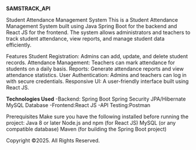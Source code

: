 **SAMSTRACK_API**

Student Attendance Management System
This is a Student Attendance Management System built using Java Spring Boot for the backend and React JS for the frontend. The system allows administrators and teachers to track student attendance, view reports, and manage student data efficiently.

Features
Student Registration:
Admins can add, update, and delete student records.
Attendance Management:
Teachers can mark attendance for students on a daily basis.
Reports:
Generate attendance reports and view attendance statistics.
User Authentication:
Admins and teachers can log in with secure credentials.
Responsive UI:
A user-friendly interface built using React JS.

**Technologies Used**
-Backend:
Spring Boot
Spring Security
JPA/Hibernate
MySQL Database
-Frontend:React JS
-API Testing:Postman

Prerequisites
Make sure you have the following installed before running the project:
Java 8 or later
Node.js and npm (for React JS)
MySQL (or any compatible database)
Maven (for building the Spring Boot project)

Copyright
©2025. All Rights Reserved.
